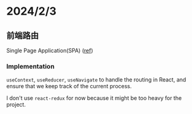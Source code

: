 # 2024/2/3

## 前端路由

Single Page Application(SPA) ([ref](https://blog.techbridge.cc/2017/09/16/frontend-backend-mvc/))

### Implementation

`useContext`, `useReducer`, `useNavigate` to handle the routing in React, and ensure that we keep track of the current process.

I don't use `react-redux` for now because it might be too heavy for the project.

